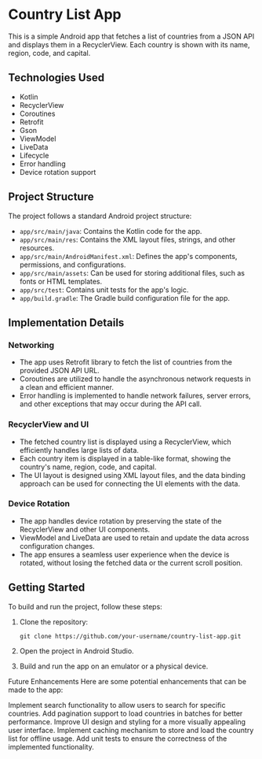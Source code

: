 # Country List App

This is a simple Android app that fetches a list of countries from a JSON API and displays them in a RecyclerView. Each country is shown with its name, region, code, and capital.

## Technologies Used

- Kotlin
- RecyclerView
- Coroutines
- Retrofit
- Gson
- ViewModel
- LiveData
- Lifecycle
- Error handling
- Device rotation support

## Project Structure

The project follows a standard Android project structure:

- `app/src/main/java`: Contains the Kotlin code for the app.
- `app/src/main/res`: Contains the XML layout files, strings, and other resources.
- `app/src/main/AndroidManifest.xml`: Defines the app's components, permissions, and configurations.
- `app/src/main/assets`: Can be used for storing additional files, such as fonts or HTML templates.
- `app/src/test`: Contains unit tests for the app's logic.
- `app/build.gradle`: The Gradle build configuration file for the app.

## Implementation Details

### Networking

- The app uses Retrofit library to fetch the list of countries from the provided JSON API URL.
- Coroutines are utilized to handle the asynchronous network requests in a clean and efficient manner.
- Error handling is implemented to handle network failures, server errors, and other exceptions that may occur during the API call.

### RecyclerView and UI

- The fetched country list is displayed using a RecyclerView, which efficiently handles large lists of data.
- Each country item is displayed in a table-like format, showing the country's name, region, code, and capital.
- The UI layout is designed using XML layout files, and the data binding approach can be used for connecting the UI elements with the data.

### Device Rotation

- The app handles device rotation by preserving the state of the RecyclerView and other UI components.
- ViewModel and LiveData are used to retain and update the data across configuration changes.
- The app ensures a seamless user experience when the device is rotated, without losing the fetched data or the current scroll position.

## Getting Started

To build and run the project, follow these steps:

1. Clone the repository:

   ```shell
   git clone https://github.com/your-username/country-list-app.git
   
2. Open the project in Android Studio.

3. Build and run the app on an emulator or a physical device.

Future Enhancements
Here are some potential enhancements that can be made to the app:

Implement search functionality to allow users to search for specific countries.
Add pagination support to load countries in batches for better performance.
Improve UI design and styling for a more visually appealing user interface.
Implement caching mechanism to store and load the country list for offline usage.
Add unit tests to ensure the correctness of the implemented functionality.

